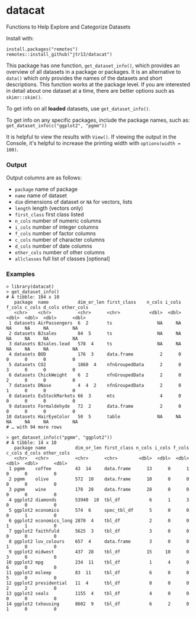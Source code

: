 # datacat
Functions to Help Explore and Categorize Datasets

Install with:
```
install.packages("remotes")
remotes::install_github("jtr13/datacat")
```

This package has one function, `get_dataset_info()`, which provides an overview of all datasets in a package or packages. It is an alternative to `data()` which only provides the names of the datasets and short descriptions. This function works at the package level. If you are interested in detail about one dataset at a time, there are better options such as `skimr::skim()`. 

To get info on all **loaded** datasets, use `get_dataset_info()`.

To get info on any specific packages, include the package names, such as:
`get_dataset_info(c("ggplot2", "pgmm"))`

It is helpful to view the results with `View()`. If viewing the output in the Console, it's helpful to increase the printing width with `options(width = 100)`.

### Output

Output columns are as follows:

* `package` name of package
* `name` name of dataset
* `dim` dimensions of dataset or `NA` for vectors, lists
* `length` length (vectors only)
* `first_class` first class listed
* `n_cols` number of numeric columns
* `i_cols` number of integer columns
* `f_cols` number of factor columns
* `c_cols` number of character columns
* `d_cols` number of date columns
* `other_cols` number of other columns
* `allclasses` full list of classes [optional]

### Examples

```
> library(datacat)
> get_dataset_info()
# A tibble: 104 x 10
   package  name           dim_or_len first_class    n_cols i_cols f_cols c_cols d_cols other_cols
   <chr>    <chr>          <chr>      <chr>           <dbl>  <dbl>  <dbl>  <dbl>  <dbl>      <dbl>
 1 datasets AirPassengers  6  2       ts                 NA     NA     NA     NA     NA         NA
 2 datasets BJsales        84  5      ts                 NA     NA     NA     NA     NA         NA
 3 datasets BJsales.lead   578  4     ts                 NA     NA     NA     NA     NA         NA
 4 datasets BOD            176  3     data.frame          2      0      0      0      0          0
 5 datasets CO2            1860  4    nfnGroupedData      2      0      3      0      0          0
 6 datasets ChickWeight    6  2       nfnGroupedData      2      0      2      0      0          0
 7 datasets DNase          4  4  2    nfnGroupedData      2      0      1      0      0          0
 8 datasets EuStockMarkets 66  3      mts                 4      0      0      0      0          0
 9 datasets Formaldehyde   72  2      data.frame          2      0      0      0      0          0
10 datasets HairEyeColor   50  5      table              NA     NA     NA     NA     NA         NA
# … with 94 more rows
```


```
> get_dataset_info(c("pgmm", "ggplot2"))
# A tibble: 14 x 10
   package name           dim_or_len first_class n_cols i_cols f_cols c_cols d_cols other_cols
   <chr>   <chr>          <chr>      <chr>        <dbl>  <dbl>  <dbl>  <dbl>  <dbl>      <dbl>
 1 pgmm    coffee         43  14     data.frame      13      0      1      0      0          0
 2 pgmm    olive          572  10    data.frame      10      0      0      0      0          0
 3 pgmm    wine           178  28    data.frame      28      0      0      0      0          0
 4 ggplot2 diamonds       53940  10  tbl_df           6      1      3      0      0          0
 5 ggplot2 economics      574  6     spec_tbl_df      5      0      0      0      1          0
 6 ggplot2 economics_long 2870  4    tbl_df           2      0      0      1      1          0
 7 ggplot2 faithfuld      5625  3    tbl_df           3      0      0      0      0          0
 8 ggplot2 luv_colours    657  4     data.frame       3      0      0      1      0          0
 9 ggplot2 midwest        437  28    tbl_df          15     10      0      3      0          0
10 ggplot2 mpg            234  11    tbl_df           1      4      0      6      0          0
11 ggplot2 msleep         83  11     tbl_df           6      0      0      5      0          0
12 ggplot2 presidential   11  4      tbl_df           0      0      0      2      2          0
13 ggplot2 seals          1155  4    tbl_df           4      0      0      0      0          0
14 ggplot2 txhousing      8602  9    tbl_df           6      2      0      1      0          0
```


